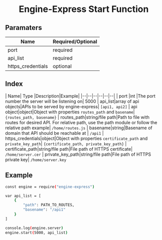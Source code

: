 <h1 align="center">Engine-Express Start Function</h1>

## Paramaters
|  Name|Required/Optional|
|--|--|
| port |required
| api_list |required
| https_credentials|optional


## Index

|  Name| Type |Description|Example|
|--|--|--|--|--|--|
| port |int |The port number the server will be listening on| 5000
| api_list|array of api objects|APIs to be served by engine-express| `[api1, api2]`
| api object|object|Object with properties `routes_path` and `basename`| `{routes_path, basename}`
| routes_path|string/file path|Path to file with routes for desired API. For relative path, use the path module or follow the relative path example| `/home/routes.js`
| basename|string|Basename of domain that API should be reachable at | `/api1`
| https_credentials|object|Object with properties `certificate_path` and `private_key_path`| `{certificate_path, private_key_path}`
| certificate_path|string/file path|File path of HTTPS certificate| `/home/server.cer`
| private_key_path|string/file path|File path of HTTPS private key| `/home/server.key`

## Example
```sh
const engine = require("engine-express")

var api_list = [
	{
		"path": PATH_TO_ROUTES,
		"basename": "/api1"
	}
]

console.log(engine.server)
engine.start(5000, api_list)
```

